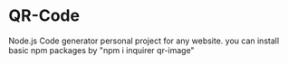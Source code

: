# QR-Code
Node.js Code generator personal project for any website. you can install basic npm packages by "npm i inquirer qr-image"
